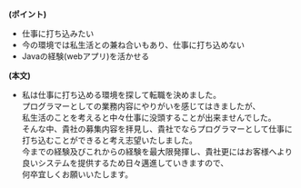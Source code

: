 **(ポイント)**

* 仕事に打ち込みたい
* 今の環境では私生活との兼ね合いもあり、仕事に打ち込めない
* Javaの経験(webアプリ)を活かせる

**(本文)**

* 私は仕事に打ち込める環境を探して転職を決めました。</br>
プログラマーとしての業務内容にやりがいを感じてはきましたが、</br>
私生活のことを考えると中々仕事に没頭することが出来ませんでした。</br>
そんな中、貴社の募集内容を拝見し、貴社でならプログラマーとして仕事に打ち込むことができると考え志望いたしました。</br>
今までの経験及びこれからの経験を最大限発揮し、貴社更にはお客様へより良いシステムを提供するため日々邁進していきますので、</br>
何卒宜しくお願いいたします。
